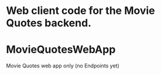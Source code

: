 Web client code for the Movie Quotes backend.
=======
MovieQuotesWebApp
=======

Movie Quotes web app only (no Endpoints yet)
